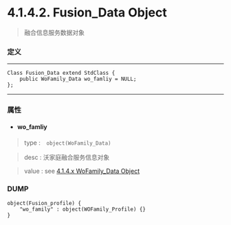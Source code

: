 # 4.1.4.2. Fusion_Data Object

> 融合信息服务数据对象


### 定义

---
```
Class Fusion_Data extend StdClass {
    public WoFamily_Data wo_famliy = NULL;
};
```
---


### 属性


* #### wo_famliy

> type :　`object(WoFamily_Data)`

> desc : 沃家庭融合服务信息对象

> value : see [4.1.4.x WoFamily_Data Object](/definition/wofamily_data_object.html#414x-wofamily_data-object)




### DUMP

```
object(Fusion_profile) {
    "wo_family" : object(WOFamily_Profile) {}
}
```





